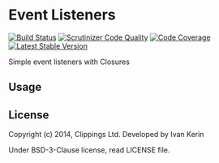 Event Listeners
===============

[![Build Status](https://travis-ci.org/harp-orm/event-listeners.png?branch=master)](https://travis-ci.org/harp-orm/event-listeners)
[![Scrutinizer Code Quality](https://scrutinizer-ci.com/g/harp-orm/event-listeners/badges/quality-score.png)](https://scrutinizer-ci.com/g/harp-orm/event-listeners/)
[![Code Coverage](https://scrutinizer-ci.com/g/harp-orm/event-listeners/badges/coverage.png)](https://scrutinizer-ci.com/g/harp-orm/event-listeners/)
[![Latest Stable Version](https://poser.pugx.org/harp-orm/event-listeners/v/stable.png)](https://packagist.org/packages/harp-orm/event-listeners)

Simple event listeners with Closures

Usage
-----

License
-------

Copyright (c) 2014, Clippings Ltd. Developed by Ivan Kerin

Under BSD-3-Clause license, read LICENSE file.

